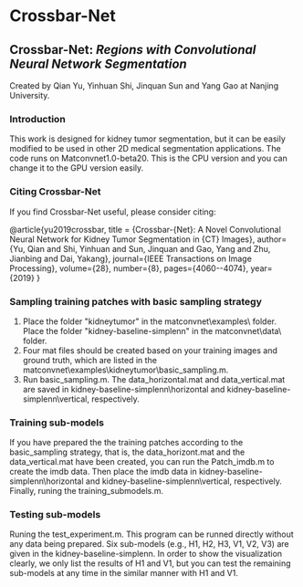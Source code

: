 # Crossbar-Net
## Crossbar-Net: *Regions with Convolutional Neural Network Segmentation*

Created by Qian Yu, Yinhuan Shi, Jinquan Sun and Yang Gao at Nanjing University.


### Introduction
This work is designed for kidney tumor segmentation, but it can be easily modified to be used in other 2D medical segmentation applications.
The code runs on Matconvnet1.0-beta20. This is the CPU version and you can change it to the GPU version easily.

### Citing Crossbar-Net

If you find Crossbar-Net useful, please consider citing:

 @article{yu2019crossbar,
title = {Crossbar-{Net}: A Novel Convolutional Neural Network for Kidney Tumor Segmentation in {CT} Images},
author= {Yu, Qian and Shi, Yinhuan and Sun, Jinquan and Gao, Yang and Zhu, Jianbing and Dai, Yakang},
journal={IEEE Transactions on Image Processing},
volume={28},
number={8},
pages={4060--4074},
year= {2019}
}

### Sampling training patches with basic sampling strategy
1. Place the folder "kidneytumor" in the matconvnet\examples\ folder.
   Place the folder "kidney-baseline-simplenn" in the matconvnet\data\ folder.
2. Four mat files should be created based on your training images and ground truth, which are listed in the matconvnet\examples\kidneytumor\basic_sampling.m.
3. Run basic_sampling.m. The data_horizontal.mat and data_vertical.mat are saved in kidney-baseline-simplenn\horizontal and kidney-baseline-simplenn\vertical, respectively.
### Training sub-models
If you have prepared the the training patches according to the basic_sampling strategy, that is, the data_horizont.mat and
    the data_vertical.mat have been created, you can run the Patch_imdb.m to create the imdb data. Then place the imdb data in kidney-baseline-simplenn\horizontal and kidney-baseline-simplenn\vertical, respectively. Finally, runing the training_submodels.m.
### Testing sub-models
Runing the test_experiment.m. This program can be runned directly without any data being prepared. Six sub-models (e.g., H1, H2, H3, V1, V2, V3) are given in the kidney-baseline-simplenn. In order to show the visualization clearly, we only list the results of H1 and V1, but you can test the remaining sub-models at any time in the similar manner with H1 and V1.
